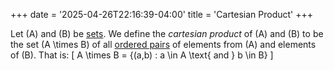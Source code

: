 +++
date = '2025-04-26T22:16:39-04:00'
title = 'Cartesian Product'
+++

Let \(A\) and \(B\) be [sets](/zettelkasten/definitions/set_theory/set). We define the
_cartesian product_ of \(A\) and \(B\) to be the set \(A \times B\) of all
[ordered pairs]() of elements from \(A\) and elements of \(B\). That
is:
\[
    A \times B = \{(a,b) : a \in A \text{ and } b \in B\}
\]
